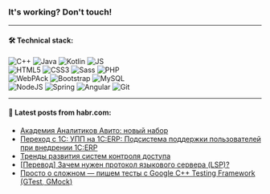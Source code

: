 ### It's working? Don't touch!

---

#### 🛠️ Technical stack:

![C++](https://img.shields.io/badge/C++-informational?logo=c%2B%2B&style=flat&logoColor=white&color=9C033A)
![Java](https://img.shields.io/badge/Java-informational?logo=java&style=flat&logoColor=white&color=007396)
![Kotlin](https://img.shields.io/badge/Kotlin-informational?logo=Kotlin&style=flat&logoColor=white&color=0095D5)
![JS](https://img.shields.io/badge/JS-informational?logo=javaScript&style=flat&logoColor=black&color=F7Df1E) <br>
![HTML5](https://img.shields.io/badge/HTML5-informational?logo=html5&style=flat&logoColor=white&color=E34F26)
![CSS3](https://img.shields.io/badge/CSS3-informational?logo=css3&style=flat&logoColor=white&color=157286)
![Sass](https://img.shields.io/badge/Saas-informational?logo=sass&style=flat&logoColor=white&color=hotpink)
![PHP](https://img.shields.io/badge/PHP-informational?logo=php&style=flat&logoColor=white&color=777BB4) <br>
![WebPAck](https://img.shields.io/badge/WebPack-informational?logo=webPack&style=flat&logoColor=white&color=FF6F00)
![Bootstrap](https://img.shields.io/badge/Bootstrap-informational?logo=Bootstrap&style=flat&logoColor=white&color=7952B3)
![MySQL](https://img.shields.io/badge/MySQL-informational?logo=MySQL&style=flat&logoColor=white&color=00f) <br>
![NodeJS](https://img.shields.io/badge/NodeJS-informational?logo=node.js&style=flat&logoColor=white&color=43853D)
![Spring](https://img.shields.io/badge/Spring-informational?logo=Spring&style=flat&logoColor=white&color=0A9EDC)
![Angular](https://img.shields.io/badge/Vue-informational?logo=vue.js&style=flat&logoColor=white&color=red)
![Git](https://img.shields.io/badge/Git-informational?logo=git&style=flat&logoColor=white&color=darkorange)

___

#### 💬 Latest posts from habr.com:

<!-- BLOG-POST-LIST:START -->
- [Академия Аналитиков Авито: новый набор](https://habr.com/ru/post/667892/?utm_source=habrahabr&utm_medium=rss&utm_campaign=667892)
- [Переход с 1С: УПП на 1C:ERP: Подсистема поддержки пользователей при внедрении 1С:ERP](https://habr.com/ru/post/667912/?utm_source=habrahabr&utm_medium=rss&utm_campaign=667912)
- [Тренды развития систем контроля доступа](https://habr.com/ru/post/667910/?utm_source=habrahabr&utm_medium=rss&utm_campaign=667910)
- [[Перевод] Зачем нужен протокол языкового сервера &lpar;LSP&rpar;?](https://habr.com/ru/post/667882/?utm_source=habrahabr&utm_medium=rss&utm_campaign=667882)
- [Просто о сложном — пишем тесты с Google C++ Testing Framework &lpar;GTest, GMock&rpar;](https://habr.com/ru/post/667880/?utm_source=habrahabr&utm_medium=rss&utm_campaign=667880)
<!-- BLOG-POST-LIST:END -->
